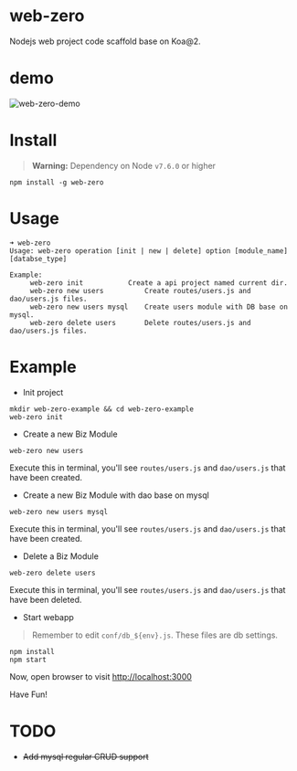 # web-zero

Nodejs web project code scaffold base on Koa@2.

# demo
![web-zero-demo](http://brain.qiniudn.com/web-zero-demo.gif)

# Install

> **Warning:** Dependency on Node `v7.6.0` or higher

```
npm install -g web-zero
```

# Usage

```
➜ web-zero
Usage: web-zero operation [init | new | delete] option [module_name] [databse_type]

Example:
	 web-zero init 			 Create a api project named current dir.
	 web-zero new users 		 Create routes/users.js and dao/users.js files.
	 web-zero new users mysql 	 Create users module with DB base on mysql.
	 web-zero delete users 		 Delete routes/users.js and dao/users.js files.
```

# Example

- Init project

```
mkdir web-zero-example && cd web-zero-example
web-zero init
```

- Create a new Biz Module

```
web-zero new users
```

Execute this in terminal, you'll see `routes/users.js` and `dao/users.js` that have been created.

- Create a new Biz Module with dao base on mysql

```
web-zero new users mysql
```

Execute this in terminal, you'll see `routes/users.js` and `dao/users.js` that have been created.

- Delete a Biz Module

```
web-zero delete users
```

Execute this in terminal, you'll see `routes/users.js` and `dao/users.js` that have been deleted.

- Start webapp

> Remember to edit `conf/db_${env}.js`. These files are db settings.

```
npm install
npm start
```
Now, open browser to visit [http://localhost:3000](http://localhost:3000)

Have Fun!

# TODO

- ~~Add mysql regular CRUD support~~
